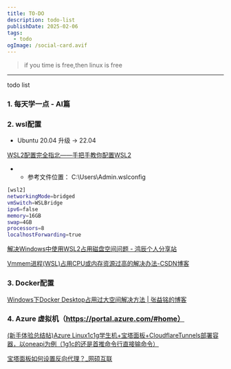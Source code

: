 ```yaml
---
title: TO-DO
description: todo-list
publishDate: 2025-02-06
tags:
  - todo
ogImage: /social-card.avif
---
```

> if you time is free,then linux is free

- - -

todo list

### 1. 每天学一点 - AI篇

### 2. wsl配置
- Ubuntu 20.04 升级 -> 22.04

[WSL2配置完全指北——手把手教你配置WSL2](https://linux.do/t/topic/132043)

- - 参考文件位置： C:\Users\Admin\.wslconfig

```bash
[wsl2]
networkingMode=bridged
vmSwitch=WSLBridge
ipv6=false
memory=16GB
swap=4GB
processors=8
localhostForwarding=true
```

[解决Windows中使用WSL2占用磁盘空间问题 - 鸿辰个人分享站](https://www.sunyonghong.com/post/20240722117.html)

[Vmmem进程(WSL)占用CPU或内存资源过高的解决办法-CSDN博客](https://blog.csdn.net/Power_Blogger/article/details/128158694)

### 3. Docker配置

[Windows下Docker Desktop占用过大空间解决方法 | 张益铭的博客](https://zhangyiming748.github.io/post/docker_desktop_on_windows_compact/)

### 4. Azure 虚拟机（https://portal.azure.com/#home）

[(新手体验总结帖)Azure Linux1c1g学生机+宝塔面板+CloudflareTunnels部署容器，以oneapi为例（1g1c的还是首推命令行直接输命令）](https://linux.do/t/topic/101813)

[宝塔面板如何设置反向代理？_网硕互联](https://www.wsisp.com/helpcontent/146.html)
